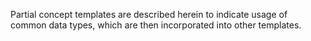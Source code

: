 Partial concept templates are described herein to indicate usage of common data types, which are then incorporated into other templates.
